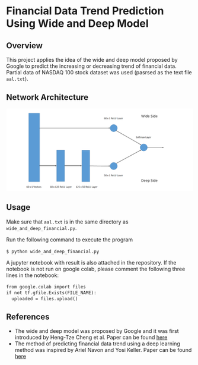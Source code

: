 # Financial Data Trend Prediction Using Wide and Deep Model
## Overview
This project applies the idea of the wide and deep model proposed by Google to predict the increasing or decreasing trend of financial data. Partial data of NASDAQ 100 stock dataset was used (pasrsed as the text file `aal.txt`). 
## Network Architecture
![](image/wide_deep_architecture.png)
## Usage
Make sure that `aal.txt` is in the same directory as `wide_and_deep_financial.py`. 

Run the following command to execute the program

`$ python wide_and_deep_financial.py`

A jupyter notebook with result is also attached in the repository. If the notebook is not run on google colab, please comment the following three lines in the notebook: 
```
from google.colab import files
if not tf.gfile.Exists(FILE_NAME):
  uploaded = files.upload()
```
## References
 - The wide and deep model was proposed by Google and it was first introduced by Heng-Tze Cheng et al. Paper can be found [here](https://arxiv.org/pdf/1606.07792.pdf)
 - The method of predicting financial data trend using a deep learning method was inspired by Ariel Navon and Yosi Keller. Paper can be found [here](https://arxiv.org/pdf/1711.04174.pdf)
